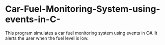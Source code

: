 # Car-Fuel-Monitoring-System-using-events-in-C-
This program simulates a car fuel monitoring system using events in C#. It alerts the user when the fuel level is low.  
